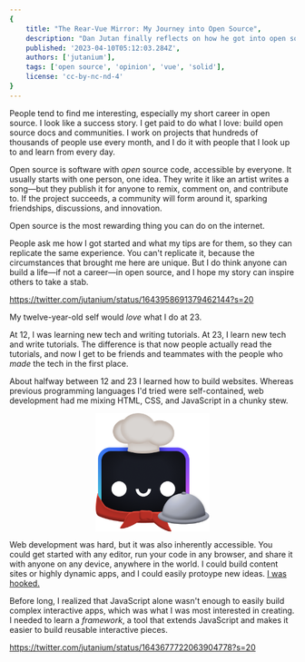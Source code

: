 ```yaml
---
{
	title: "The Rear-Vue Mirror: My Journey into Open Source",
	description: "Dan Jutan finally reflects on how he got into open source.",
	published: '2023-04-10T05:12:03.284Z',
	authors: ['jutanium'],
	tags: ['open source', 'opinion', 'vue', 'solid'],
	license: 'cc-by-nc-nd-4'
}
---
```


People tend to find me interesting, especially my short career in open source. I look like a success story. I get paid to do what I love: build open source docs and communities. I work on projects that hundreds of thousands of people use every month, and I do it with people that I look up to and learn from every day.

Open source is software with _open_ source code, accessible by everyone. It usually starts with one person, one idea. They write it like an artist writes a song&mdash;but they publish it for anyone to remix, comment on, and contribute to. If the project succeeds, a community will form around it, sparking friendships, discussions, and innovation. 

Open source is the most rewarding thing you can do on the internet.

People ask me how I got started and what my tips are for them, so they can replicate the same experience. You can't replicate it, because the circumstances that brought me here are unique. But I do think anyone can build a life&mdash;if not a career&mdash;in open source, and I hope my story can inspire others to take a stab.

https://twitter.com/jutanium/status/1643958691379462144?s=20

My twelve-year-old self would _love_ what I do at 23.

At 12, I was learning new tech and writing tutorials. At 23, I learn new tech and write tutorials. The difference is that now people actually read the tutorials, and now I get to be friends and teammates with the people who _made_ the tech in the first place.

About halfway between 12 and 23 I learned how to build websites. Whereas previous programming languages I'd tried were self-contained, web development had me mixing HTML, CSS, and JavaScript in a chunky stew. 

<div class="center">
<img src="./houston_chef.png" alt="Chef Houston"/>
</div>

<style>
  .center {
    width: 100%;
    display: flex;
    justify-content: center;
  }

  img {
    display: block;
    width: 200px !important;
    height: auto;
  }

</style>

Web development was hard, but it was also inherently accessible. You could get started with any editor, run your code in any browser, and share it with anyone on any device, anywhere in the world. I could build content sites or highly dynamic apps, and I could easily protoype new ideas. [I was hooked.](https://github.com/Jutanium/MathPlayground)

Before long, I realized that JavaScript alone wasn't enough to easily build complex interactive apps, which was what I was most interested in creating. I needed to learn a _framework_, a tool that extends JavaScript and makes it easier to build reusable interactive pieces.




https://twitter.com/jutanium/status/1643677722063904778?s=20


